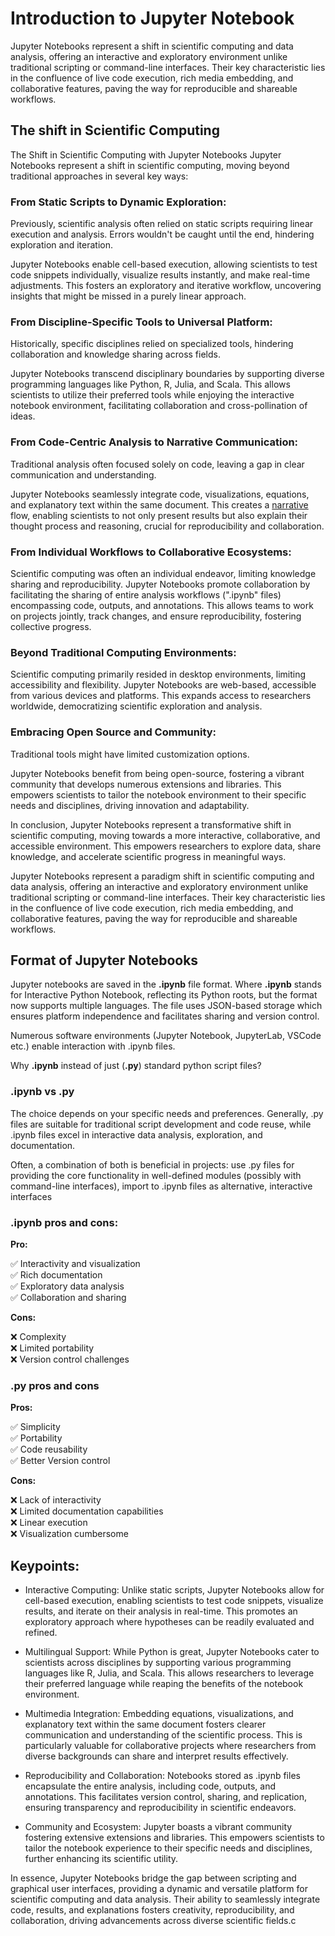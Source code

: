 # Introduction to Jupyter Notebook

Jupyter Notebooks represent a shift in scientific computing and data analysis, offering an interactive and exploratory environment unlike traditional scripting or command-line interfaces. Their key characteristic lies in the confluence of live code execution, rich media embedding, and collaborative features, paving the way for reproducible and shareable workflows.

## The shift in Scientific Computing

The Shift in Scientific Computing with Jupyter Notebooks
Jupyter Notebooks represent a shift in scientific computing, moving beyond traditional approaches in several key ways:

### From Static Scripts to Dynamic Exploration:

Previously, scientific analysis often relied on static scripts requiring linear execution and analysis. Errors wouldn't be caught until the end, hindering exploration and iteration.

Jupyter Notebooks enable cell-based execution, allowing scientists to test code snippets individually, visualize results instantly, and make real-time adjustments. This fosters an exploratory and iterative workflow, uncovering insights that might be missed in a purely linear approach.

### From Discipline-Specific Tools to Universal Platform:

Historically, specific disciplines relied on specialized tools, hindering collaboration and knowledge sharing across fields.

Jupyter Notebooks transcend disciplinary boundaries by supporting diverse programming languages like Python, R, Julia, and Scala. This allows scientists to utilize their preferred tools while enjoying the interactive notebook environment, facilitating collaboration and cross-pollination of ideas.

### From Code-Centric Analysis to Narrative Communication:

Traditional analysis often focused solely on code, leaving a gap in clear communication and understanding.

Jupyter Notebooks seamlessly integrate code, visualizations, equations, and explanatory text within the same document. This creates a [narrative](https://software-engineering-group-up.github.io/RSE-UP/chapters/comp_narative.html) flow, enabling scientists to not only present results but also explain their thought process and reasoning, crucial for reproducibility and collaboration.

### From Individual Workflows to Collaborative Ecosystems:

Scientific computing was often an individual endeavor, limiting knowledge sharing and reproducibility.
Jupyter Notebooks promote collaboration by facilitating the sharing of entire analysis workflows (".ipynb" files) encompassing code, outputs, and annotations. This allows teams to work on projects jointly, track changes, and ensure reproducibility, fostering collective progress.

### Beyond Traditional Computing Environments:

Scientific computing primarily resided in desktop environments, limiting accessibility and flexibility.
Jupyter Notebooks are web-based, accessible from various devices and platforms. This expands access to researchers worldwide, democratizing scientific exploration and analysis.

### Embracing Open Source and Community:

Traditional tools might have limited customization options.

Jupyter Notebooks benefit from being open-source, fostering a vibrant community that develops numerous extensions and libraries. This empowers scientists to tailor the notebook environment to their specific needs and disciplines, driving innovation and adaptability.

In conclusion, Jupyter Notebooks represent a transformative shift in scientific computing, moving towards a more interactive, collaborative, and accessible environment. This empowers researchers to explore data, share knowledge, and accelerate scientific progress in meaningful ways.

Jupyter Notebooks represent a paradigm shift in scientific computing and data analysis, offering an interactive and exploratory environment unlike traditional scripting or command-line interfaces. Their key characteristic lies in the confluence of live code execution, rich media embedding, and collaborative features, paving the way for reproducible and shareable workflows.

## Format of Jupyter Notebooks

Jupyter notebooks are saved in the **.ipynb** file format. Where **.ipynb** stands for Interactive Python Notebook, reflecting its Python roots, but the format now supports multiple languages. The file uses JSON-based storage which ensures platform independence and facilitates sharing and version control.

Numerous software environments (Jupyter Notebook, JupyterLab, VSCode etc.) enable interaction with .ipynb files.

Why **.ipynb** instead of just (**.py**) standard python script files?

### .ipynb vs .py

The choice depends on your specific needs and preferences. 
Generally, .py files are suitable for traditional script development and code reuse, while .ipynb files excel in interactive data analysis, exploration, and documentation.

Often, a combination of both is beneficial in projects: 
use .py files for providing the core functionality in well-defined modules (possibly with command-line interfaces), import to .ipynb files as alternative, interactive interfaces

### .ipynb pros and cons:

**Pro:**

✅ Interactivity and visualization<br> 
✅ Rich documentation<br> 
✅ Exploratory data analysis<br> 
✅ Collaboration and sharing

**Cons:**

❌ Complexity<br> 
❌ Limited portability<br> 
❌ Version control challenges

### .py pros and cons

**Pros:**

✅ Simplicity<br> 
✅ Portability<br> 
✅ Code reusability<br> 
✅ Better Version control

**Cons:** 

❌ Lack of interactivity<br> 
❌ Limited documentation capabilities<br> 
❌ Linear execution<br> 
❌ Visualization cumbersome


## Keypoints: 

- Interactive Computing: Unlike static scripts, Jupyter Notebooks allow for cell-based execution, enabling scientists to test code snippets, visualize results, and iterate on their analysis in real-time. This promotes an exploratory approach where hypotheses can be readily evaluated and refined.

- Multilingual Support: While Python is great, Jupyter Notebooks cater to scientists across disciplines by supporting various programming languages like R, Julia, and Scala. This allows researchers to leverage their preferred language while reaping the benefits of the notebook environment.

- Multimedia Integration: Embedding equations, visualizations, and explanatory text within the same document fosters clearer communication and understanding of the scientific process. This is particularly valuable for collaborative projects where researchers from diverse backgrounds can share and interpret results effectively.

- Reproducibility and Collaboration: Notebooks stored as .ipynb files encapsulate the entire analysis, including code, outputs, and annotations. This facilitates version control, sharing, and replication, ensuring transparency and reproducibility in scientific endeavors.

- Community and Ecosystem: Jupyter boasts a vibrant community fostering extensive extensions and libraries. This empowers scientists to tailor the notebook experience to their specific needs and disciplines, further enhancing its scientific utility.

In essence, Jupyter Notebooks bridge the gap between scripting and graphical user interfaces, providing a dynamic and versatile platform for scientific computing and data analysis. Their ability to seamlessly integrate code, results, and explanations fosters creativity, reproducibility, and collaboration, driving advancements across diverse scientific fields.c


